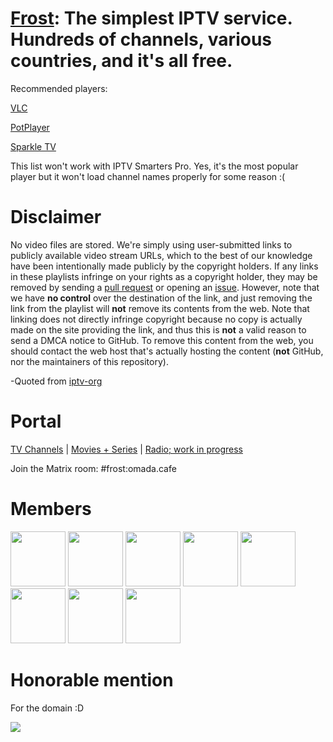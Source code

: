 # [Frost](https://github.com/frostiptv/frostiptv.github.io): The simplest IPTV service. Hundreds of channels, various countries, and it's all free.

Recommended players:

[VLC](https://www.videolan.org/vlc)

[PotPlayer](https://potplayer.daum.net/)

[Sparkle TV](https://www.apk20.com/apk/se.hedekonsult.sparkle)

This list won't work with IPTV Smarters Pro. Yes, it's the most popular player but it won't load channel names properly for some reason :(

# Disclaimer

No video files are stored. We're simply using user-submitted links to publicly available video stream URLs, which to the best of our knowledge have been intentionally made publicly by the copyright holders. If any links in these playlists infringe on your rights as a copyright holder, they may be removed by sending a [pull request](https://github.com/frostiptv/frostiptv.github.io/pulls) or opening an [issue](https://github.com/frostiptv/frostiptv.github.io/issues/). However, note that we have **no control** over the destination of the link, and just removing the link from the playlist will **not** remove its contents from the web. Note that linking does not directly infringe copyright because no copy is actually made on the site providing the link, and thus this is **not** a valid reason to send a DMCA notice to GitHub. To remove this content from the web, you should contact the web host that's actually hosting the content (**not** GitHub, nor the maintainers of this repository).

-Quoted from [iptv-org](https://github.com/iptv-org/iptv/blob/7dc1be42dd5c8eb334845965b186e7d3e0362503/.readme/template.md?plain=1#L153)


# Portal

[TV Channels](https://f.phite.ro/tv.m3u) | [Movies + Series](https://f.phite.ro/fortv-vod.m3u) | [Radio; work in progress](https://f.phite.ro/radio.m3u8)

Join the Matrix room: #frost:omada.cafe

# Members
 <a href="https://github.com/cold360"><img src="https://github.com/frostiptv/frostiptv.github.io/assets/164063937/3d863873-af19-48a5-b1fa-fd1d3a4f86c7" width="88" height="88"></a>
 <a href="https://github.com/c4artisan"><img src="https://github.com/frostiptv/frostiptv.github.io/assets/164063937/d16645c1-9e01-4835-a9c8-7957af9fc04e" width="88" height="88"></a>
 <a href="https://github.com/Keeper-CP1"><img src="https://github.com/frostiptv/frostiptv.github.io/assets/164063937/d521270c-6fdd-422b-b824-9780122587bc" width="88" height="88"></a>
 <a href="https://github.com/joshietrue"><img src="https://github.com/frostiptv/frostiptv.github.io/assets/164063937/b5390439-04a7-40ea-8c4b-439c75a8fda4" width="88" height="88"></a>
 <a href="https://github.com/rushereeeeee"><img src="https://github.com/frostiptv/frostiptv.github.io/assets/164063937/5c9e0c24-fe8a-497b-9162-94e9fc8d0ef8" width="88" height="88"></a>
<a href="https://github.com/cysjunk"><img src="https://github.com/frostiptv/frostiptv.github.io/assets/164063937/9fd0f472-975e-485a-97a9-69780ce8b37c" width="88" height="88"></a>
<a href="https://github.com/ExperiencersInternational"><img src="https://github.com/frostiptv/frostiptv.github.io/assets/164063937/b1005588-7bc5-4e33-ba6e-3782a127d4a9" width="88" height="88"></a>
<a href="https://github.com/mimipipi22"><img src="https://avatars.githubusercontent.com/u/99712080" width="88" height="88"></a>

# Honorable mention
For the domain :D

<a href="https://gra.phite.ro"><img src="https://github.com/frostiptv/frostiptv.github.io/assets/164063937/e4ce76a7-4224-4651-9669-e7ad2fdbe2a7"></a>
